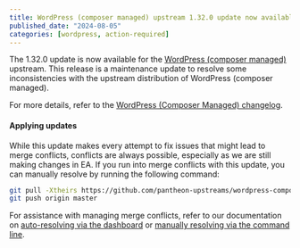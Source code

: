 ```yaml
---
title: WordPress (composer managed) upstream 1.32.0 update now available
published_date: "2024-08-05"
categories: [wordpress, action-required]
---
```


The 1.32.0 update is now available for the [WordPress (composer managed)](/guides/wordpress-composer/wordpress-composer-managed) upstream. This release is a maintenance update to resolve some inconsistencies with the upstream distribution of WordPress (composer managed).

For more details, refer to the [WordPress (Composer Managed) changelog](https://github.com/pantheon-systems/wordpress-composer-managed/blob/default/CHANGELOG.md).

#### Applying updates

While this update makes every attempt to fix issues that might lead to merge conflicts, conflicts are always possible, especially as we are still making changes in EA. If you run into merge conflicts with this update, you can manually resolve by running the following command:

```bash
git pull -Xtheirs https://github.com/pantheon-upstreams/wordpress-composer-managed.git main
git push origin master
```

For assistance with managing merge conflicts, refer to our documentation on [auto-resolving via the dashboard](https://docs.pantheon.io/core-updates#apply-upstream-updates-manually-from-the-command-line-to-resolve-merge-conflicts) or [manually resolving via the command line](https://docs.pantheon.io/guides/git/resolve-merge-conflicts).
